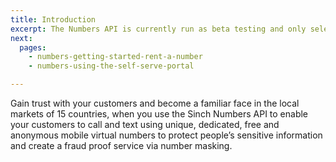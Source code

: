 ```yaml
---
title: Introduction
excerpt: The Numbers API is currently run as beta testing and only selected customers will have access to this feature. If you want to participate in this testing, please reach out to [Tobias.Sellberg@sinch.com](mailto:tobias
next:
  pages:
    - numbers-getting-started-rent-a-number
    - numbers-using-the-self-serve-portal

---
```

Gain trust with your customers and become a familiar face in the local markets of 15 countries, when you use the Sinch Numbers API to enable your customers to call and text using unique, dedicated, free and anonymous mobile virtual numbers to protect people’s sensitive information and create a fraud proof service via number masking.
